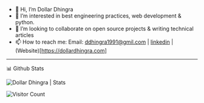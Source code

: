 - 👋 Hi, I’m Dollar Dhingra
- 👀 I’m interested in best engineering practices, web development & python.
- 💞️ I’m looking to collaborate on open source projects & writing technical articles
- 📫 How to reach me: Email: ddhingra1991@gmil.com | [linkedin](https://www.linkedin.com/in/dollardhingra) | (Website)[https://dollardhingra.com]

---

<summary>📊 Github Stats</summary>

<p> <img src="https://github-readme-stats.vercel.app/api?username=dollardhingra&show_icons=true&theme=gotham" alt="Dollar Dhingra | Stats" />




 ![Visitor Count](https://profile-counter.glitch.me/{dollardhingra}/count.svg)

<!---
dollardhingra/dollardhingra is a ✨ special ✨ repository because its `README.md` (this file) appears on your GitHub profile.
You can click the Preview link to take a look at your changes.
--->
